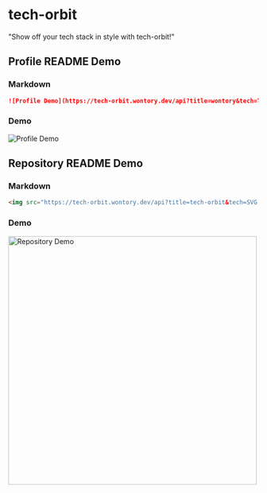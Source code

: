 # tech-orbit

"Show off your tech stack in style with tech-orbit!"

## Profile README Demo

### Markdown

```md
![Profile Demo](https://tech-orbit.wontory.dev/api?title=wontory&tech=Typescript,React,Next.js,Tailwind%20CSS&size=500)
```

### Demo

![Profile Demo](https://tech-orbit.wontory.dev/api?tech=Typescript,React,Next.js,Tailwind%20CSS&size=500&title=wontory)

## Repository README Demo

### Markdown

```md
<img src="https://tech-orbit.wontory.dev/api?title=tech-orbit&tech=SVG,Simple%20Icons,Next.js,TypeScript,Vercel&size=800" alt="Repository Demo" width="500"/>
```

### Demo

<img src="https://tech-orbit.wontory.dev/api?tech=SVG,Simple%20Icons,Next.js,TypeScript,Vercel&size=800&title=tech-orbit" alt="Repository Demo" width="500"/>
